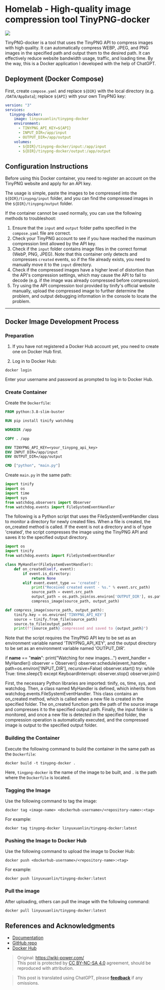 # Homelab - High-quality image compression tool TinyPNG-docker

![](https://wiki-media-1253965369.cos.ap-guangzhou.myqcloud.com/img/20230416163137.png)

TinyPNG-docker is a tool that uses the TinyPNG API to compress images with high quality. It can automatically compress WEBP, JPEG, and PNG images in the specified path and output them to the desired path. It can effectively reduce website bandwidth usage, traffic, and loading time. By the way, this is a Docker application I developed with the help of ChatGPT.

## Deployment (Docker Compose)

First, create `compose.yaml` and replace `${DIR}` with the local directory (e.g. `/DATA/AppData`); replace `${API}` with your own TinyPNG key:

```yaml title="compose.yaml"
version: "3"
services:
  tinypng-docker:
    image: linyuxuanlin/tinypng-docker
    environment:
      - TINYPNG_API_KEY=${API}
      - INPUT_DIR=/app/input
      - OUTPUT_DIR=/app/output
    volumes:
      - ${DIR}/tinypng-docker/input:/app/input
      - ${DIR}/tinypng-docker/output:/app/output
```

## Configuration Instructions

Before using this Docker container, you need to register an account on the TinyPNG website and apply for an API key.

The usage is simple, paste the images to be compressed into the `${DIR}/tinypng/input` folder, and you can find the compressed images in the `${DIR}/tinypng/output` folder.

If the container cannot be used normally, you can use the following methods to troubleshoot:

1. Ensure that the `input` and `output` folder paths specified in the `compose.yaml` file are correct.
2. Check your TinyPNG account to see if you have reached the maximum compression limit allowed by the API key.
3. Check if the `input` folder contains image files in the correct format (WebP, PNG, JPEG). Note that this container only detects and compresses `created` events, so if the file already exists, you need to manually move it to the `input` directory.
4. Check if the compressed images have a higher level of distortion than the API's compression settings, which may cause the API to fail to decode (e.g. if the image was already compressed before compression).
5. Try using the API compression tool provided by tinify's official website manually, upload the compressed image to further determine the problem, and output debugging information in the console to locate the problem.

---

## Docker Image Development Process

### Preparation

1. If you have not registered a Docker Hub account yet, you need to create one on Docker Hub first.

2. Log in to Docker Hub:

```shell
docker login
```

Enter your username and password as prompted to log in to Docker Hub.

### Create Container

Create the `Dockerfile`:

```Dockerfile title="Dockerfile"
FROM python:3.8-slim-buster

RUN pip install tinify watchdog

WORKDIR /app

COPY . /app

ENV TINYPNG_API_KEY=<your_tinypng_api_key>
ENV INPUT_DIR=/app/input
ENV OUTPUT_DIR=/app/output

CMD ["python", "main.py"]
```

Create `main.py` in the same path:

```py title="main.py"
import tinify
import os
import time
import sys
from watchdog.observers import Observer
from watchdog.events import FileSystemEventHandler
```

The following is a Python script that uses the FileSystemEventHandler class to monitor a directory for newly created files. When a file is created, the on_created method is called. If the event is not a directory and is of type 'created', the script compresses the image using the TinyPNG API and saves it to the specified output directory.

```python
import os
import tinify
from watchdog.events import FileSystemEventHandler

class MyHandler(FileSystemEventHandler):
    def on_created(self, event):
        if event.is_directory:
            return None
        elif event.event_type == 'created':
            print("Received created event - %s." % event.src_path)
            source_path = event.src_path
            output_path = os.path.join(os.environ['OUTPUT_DIR'], os.path.basename(source_path))
            compress_image(source_path, output_path)

def compress_image(source_path, output_path):
    tinify.key = os.environ['TINYPNG_API_KEY']
    source = tinify.from_file(source_path)
    source.to_file(output_path)
    print(f"{source_path} compressed and saved to {output_path}")
```

Note that the script requires the TinyPNG API key to be set as an environment variable named 'TINYPNG_API_KEY', and the output directory to be set as an environment variable named 'OUTPUT_DIR'.

if __name__ == "__main__":
    print("Watching for new images...")
    event_handler = MyHandler()
    observer = Observer()
    observer.schedule(event_handler, path=os.environ['INPUT_DIR'], recursive=False)
    observer.start()
    try:
        while True:
            time.sleep(1)
    except KeyboardInterrupt:
        observer.stop()
    observer.join()

First, the necessary Python libraries are imported: tinify, os, time, sys, and watchdog. Then, a class named MyHandler is defined, which inherits from watchdog.events.FileSystemEventHandler. This class contains an on_created method, which is called when a new file is created in the specified folder. The on_created function gets the path of the source image and compresses it to the specified output path. Finally, the input folder is monitored, and once a new file is detected in the specified folder, the compression operation is automatically executed, and the compressed image is output to the specified output folder.

### Building the Container

Execute the following command to build the container in the same path as the `Dockerfile`:

```shell
docker build -t tinypng-docker .
```

Here, `tingpng-docker` is the name of the image to be built, and `.` is the path where the `Dockerfile` is located.

### Tagging the Image

Use the following command to tag the image:

```shell
docker tag <image-name> <dockerhub-username>/<repository-name>:<tag>
```

For example:

```shell
docker tag tinypng-docker linyuxuanlin/tinypng-docker:latest
```

### Pushing the Image to Docker Hub

Use the following command to upload the image to Docker Hub:

```shell
docker push <dockerhub-username>/<repository-name>:<tag>

```

For example:

```shell
docker push linyuxuanlin/tinypng-docker:latest
```

### Pull the image

After uploading, others can pull the image with the following command:

```shell
docker pull linyuxuanlin/tinypng-docker:latest
```

## References and Acknowledgments

- [Documentation](https://wiki-power.com/Homelab-%E9%AB%98%E8%B4%A8%E9%87%8F%E5%9B%BE%E7%89%87%E5%8E%8B%E7%BC%A9%E5%B7%A5%E5%85%B7TinyPNG-docker)
- [GitHub repo](https://github.com/linyuxuanlin/Dockerfiles/tree/main/tinypng-docker)
- [Docker Hub](https://hub.docker.com/r/linyuxuanlin/tinypng-docker)

> Original: <https://wiki-power.com/>  
> This post is protected by [CC BY-NC-SA 4.0](https://creativecommons.org/licenses/by/4.0/deed.en) agreement, should be reproduced with attribution.

> This post is translated using ChatGPT, please [**feedback**](https://github.com/linyuxuanlin/Wiki_MkDocs/issues/new) if any omissions.